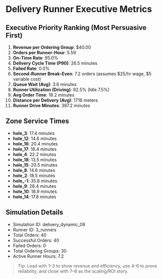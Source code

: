 # Delivery Runner Executive Metrics

## Executive Priority Ranking (Most Persuasive First)
1. **Revenue per Ordering Group**: $40.00
2. **Orders per Runner‑Hour**: 5.59
3. **On‑Time Rate**: 95.0%
4. **Delivery Cycle Time (P90)**: 26.5 minutes
5. **Failed Rate**: 0.0%
6. **Second‑Runner Break‑Even**: 7.2 orders (assumes $25/hr wage, $5 variable cost)
7. **Queue Wait (Avg)**: 3.6 minutes
8. **Runner Utilization (Driving)**: 92.5% (Idle 7.5%)
9. **Avg Order Time**: 18.2 minutes
10. **Distance per Delivery (Avg)**: 1716 meters
11. **Runner Drive Minutes**: 397.2 minutes

## Zone Service Times
- **hole_3**: 17.4 minutes
- **hole_12**: 14.6 minutes
- **hole_16**: 20.4 minutes
- **hole_17**: 16.4 minutes
- **hole_4**: 22.2 minutes
- **hole_18**: 13.5 minutes
- **hole_15**: 20.5 minutes
- **hole_8**: 14.6 minutes
- **hole_2**: 18.5 minutes
- **hole_-1**: 35.8 minutes
- **hole_9**: 28.4 minutes
- **hole_10**: 18.9 minutes
- **hole_14**: 17.8 minutes


## Simulation Details
- Simulation ID: delivery_dynamic_08
- Runner ID: 3_runners
- Total Orders: 40
- Successful Orders: 40
- Failed Orders: 0
- Total Ordering Groups: 30
- Active Runner Hours: 7.2

> Tip: Lead with 1–3 to show revenue and efficiency, use 4–6 to prove reliability, and close with 7–8 as the scaling/ROI story.
